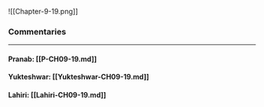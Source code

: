 ![[Chapter-9-19.png]]

### Commentaries

---

#### Pranab: [[P-CH09-19.md]]

#### Yukteshwar: [[Yukteshwar-CH09-19.md]]

#### Lahiri: [[Lahiri-CH09-19.md]]

